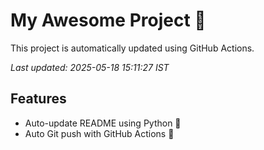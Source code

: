# My Awesome Project 🚀

This project is automatically updated using GitHub Actions.

_Last updated: 2025-05-18 15:11:27 IST_

## Features
- Auto-update README using Python 🐍
- Auto Git push with GitHub Actions 🤖
